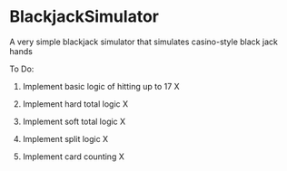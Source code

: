 # BlackjackSimulator
A very simple blackjack simulator that simulates casino-style black jack hands 

To Do:

1. Implement basic logic of hitting up to 17 X

2. Implement hard total logic X

3. Implement soft total logic X

4. Implement split logic X

5. Implement card counting X
